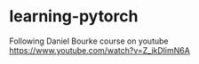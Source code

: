 # learning-pytorch
Following Daniel Bourke course on youtube https://www.youtube.com/watch?v=Z_ikDlimN6A
